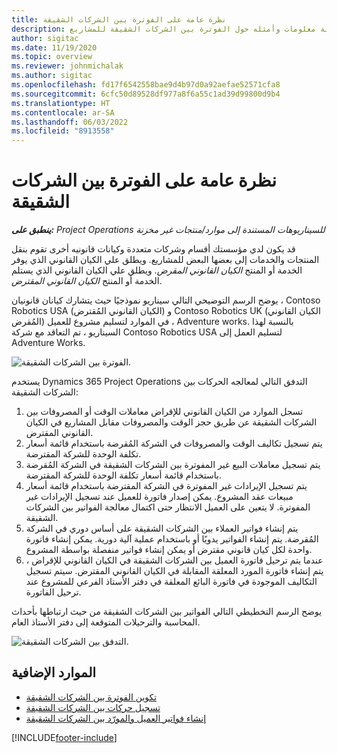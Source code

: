 ```yaml
---
title: نظرة عامة على الفوترة بين الشركات الشقيقة
description: توفر هذه المقالة معلومات وأمثله حول الفوترة بين الشركات الشقيقة للمشاريع.
author: sigitac
ms.date: 11/19/2020
ms.topic: overview
ms.reviewer: johnmichalak
ms.author: sigitac
ms.openlocfilehash: fd17f6542558bae9d4b97d0a92aefae52571cfa8
ms.sourcegitcommit: 6cfc50d89528df977a8f6a55c1ad39d99800d9b4
ms.translationtype: HT
ms.contentlocale: ar-SA
ms.lasthandoff: 06/03/2022
ms.locfileid: "8913558"
---
```

# <a name="intercompany-invoicing-overview"></a>نظرة عامة على الفوترة بين الشركات الشقيقة

_**ينطبق على:** Project Operations للسيناريوهات المستندة إلى موارد/منتجات غير مخزنة‬_

قد يكون لدي مؤسستك أقسام وشركات متعددة وكيانات قانونيه أخرى تقوم بنقل المنتجات والخدمات إلى بعضها البعض للمشاريع. ويطلق علي الكيان القانوني الذي يوفر الخدمة أو المنتج *الكيان القانوني المقرض*. ويطلق علي الكيان القانوني الذي يستلم الخدمة أو المنتج *الكيان القانوني المقترض*.

يوضح الرسم التوضيحي التالي سيناريو نموذجيًا حيث يتشارك كيانان قانونيان ، Contoso Robotics USA (الكيان القانوني المُقترض) و Contoso Robotics UK (الكيان القانوني المُقرض) في الموارد لتسليم مشروع للعميل ، Adventure works. بالنسبة لهذا السيناريو ، تم التعاقد مع شركة Contoso Robotics USA لتسليم العمل إلى Adventure Works.

![الفوترة بين الشركات الشقيقة.](./media/IntercompanyScenario.png) 

يستخدم Dynamics 365 Project Operations التدفق التالي لمعالجه الحركات بين الشركات الشقيقة:

1. تسجل الموارد من الكيان القانوني للإقراض معاملات الوقت أو المصروفات بين الشركات الشقيقة عن طريق حجز الوقت والمصروفات مقابل المشاريع في الكيان القانوني المقترض.
2. يتم تسجيل تكاليف الوقت والمصروفات في الشركة المُقرضة باستخدام قائمة أسعار تكلفة الوحدة للشركة المقترضة.
3. يتم تسجيل معاملات البيع غير المفوترة بين الشركات الشقيقة في الشركة المُقرضة باستخدام قائمة أسعار تكلفة الوحدة للشركة المقترضة.
4. يتم تسجيل الإيرادات غير المفوترة في الشركة المقترضة باستخدام قائمة أسعار مبيعات عقد المشروع. يمكن إصدار فاتورة للعميل عند تسجيل الإيرادات غير المفوترة. لا يتعين على العميل الانتظار حتى اكتمال معالجة الفواتير بين الشركات الشقيقة.
5. يتم إنشاء فواتير العملاء بين الشركات الشقيقة على أساس دوري في الشركة المُقرضة. يتم إنشاء الفواتير يدويًا أو باستخدام عملية آلية دورية. يمكن إنشاء فاتورة واحدة لكل كيان قانوني مقترض أو يمكن إنشاء فواتير منفصلة بواسطة المشروع.
6. عندما يتم ترحيل فاتورة العميل بين الشركات الشقيقة في الكيان القانوني للإقراض ، يتم إنشاء فاتورة المورد المعلقة المقابلة في الكيان القانوني المقترض. سيتم تسجيل التكاليف الموجودة في فاتورة البائع المعلقة في دفتر الأستاذ الفرعي للمشروع عند ترحيل الفاتورة.

يوضح الرسم التخطيطي التالي الفواتير بين الشركات الشقيقة من حيث ارتباطها بأحداث المحاسبة والترحيلات المتوقعة إلى دفتر الأستاذ العام.

![التدفق بين الشركات الشقيقة.](./media/IntercompanyFlow.png)

## <a name="additional-resources"></a>الموارد الإضافية

- [تكوين الفوترة بين الشركات الشقيقة](configure-intercompany-invoicing.md)
- [تسجيل حركات بين الشركات الشقيقة](create-intercompany-transactions.md)
- [إنشاء فواتير العميل والمورّد بين الشركات الشقيقة](create-intercompany-customer-vendor-invoices.md)


[!INCLUDE[footer-include](../includes/footer-banner.md)]